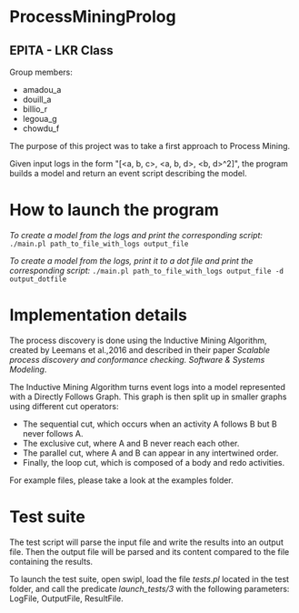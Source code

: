 # ProcessMiningProlog
## EPITA - LKR Class

Group members:

- amadou_a
- douill_a
- billio_r
- legoua_g
- chowdu_f

The purpose of this project was to take a first approach to Process Mining.

Given input logs in the form "[<a, b, c>, <a, b, d>, <b, d>^2]", the program builds a model
and return an event script describing the model.

# How to launch the program

*To create a model from the logs and print the corresponding script:*
`./main.pl path_to_file_with_logs output_file`

*To create a model from the logs, print it to a dot file and print the corresponding script:*
`./main.pl path_to_file_with_logs output_file -d output_dotfile`

# Implementation details
The process discovery is done using the Inductive Mining Algorithm, created by Leemans et al.,2016 and described in
their paper *Scalable process discovery and conformance checking. Software & Systems Modeling*. 

The Inductive Mining Algorithm turns event logs into a model represented with a Directly Follows Graph.
This graph is then split up in smaller graphs using different cut operators:
- The sequential cut, which occurs when an activity A follows B but B never follows A.
- The exclusive cut, where A and B never reach each other.
- The parallel cut, where A and B can appear in any intertwined order.
- Finally, the loop cut, which is composed of a body and redo activities.

For example files, please take a look at the examples folder.

# Test suite
The test script will parse the input file and write the results into an output file.
Then the output file will be parsed and its content compared to the file containing the results.

To launch the test suite, open swipl, load the file *tests.pl* located in the test folder, 
and call the predicate  *launch_tests/3* with the following parameters: LogFile, OutputFile, ResultFile.
